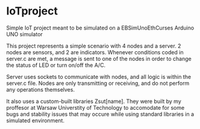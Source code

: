 # IoTproject
Simple IoT project meant to be simulated on a EBSimUnoEthCurses Arduino UNO simulator

This project represents a simple scenario with 4 nodes and a server. 2 nodes are sensors, and 2 are indicators. Whenever conditions coded in server.c are met, a message 
is sent to one of the nodes in order to change the status of LED or turn on/off the A/C. 

Server uses sockets to communicate with nodes, and all logic is within the server.c file. Nodes are only transmitting or receiving, and do not perform any operations themselves.

It also uses a custom-built libraries Zsut[name]. They were built by my proffesor at Warsaw Universtity of Technology to accomodate for some bugs and stability issues that may occure while using standard libraries in a simulated environment.

